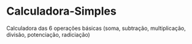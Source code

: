 # Calculadora-Simples
Calculadora das 6 operações básicas (soma, subtração, multiplicação, divisão, potenciação, radiciação)
